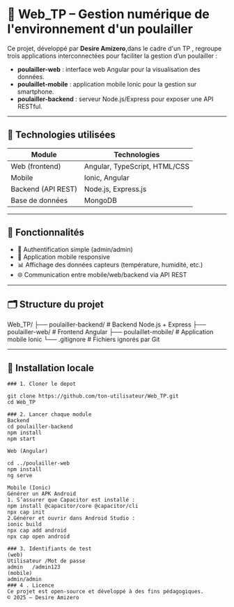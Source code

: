 # 🐔 Web_TP – Gestion numérique de l'environnement d'un poulailler

Ce projet, développé par **Desire Amizero**,dans le cadre d'un TP , regroupe trois applications interconnectées pour faciliter la gestion d’un poulailler :

- **poulailler-web** : interface web Angular pour la visualisation des données.
- **poulaillet-mobile** : application mobile Ionic pour la gestion sur smartphone.
- **poulailler-backend** : serveur Node.js/Express pour exposer une API RESTful.
  
---

## 🧰 Technologies utilisées

| Module              | Technologies                                  |
|---------------------|-----------------------------------------------|
| Web (frontend)       | Angular, TypeScript, HTML/CSS                |
| Mobile               | Ionic, Angular                                |
| Backend (API REST)   | Node.js, Express.js                           |
| Base de données      | MongoDB                                       |

---

## 🚀 Fonctionnalités

- 🔐 Authentification simple (admin/admin)
- 📱 Application mobile responsive
- 📊 Affichage des données capteurs (température, humidité, etc.)
- 🌐 Communication entre mobile/web/backend via API REST

---

## 🗂️ Structure du projet

Web_TP/
├── poulailler-backend/ # Backend Node.js + Express
├── poulailler-web/ # Frontend Angular
├── poulaillet-mobile/ # Application mobile Ionic
└── .gitignore # Fichiers ignorés par Git

---

## 🧪 Installation locale




```
### 1. Cloner le depot

git clone https://github.com/ton-utilisateur/Web_TP.git
cd Web_TP

### 2. Lancer chaque module
Backend
cd poulailler-backend
npm install
npm start

Web (Angular)

cd ../poulailler-web
npm install
ng serve

Mobile (Ionic)
Générer un APK Android
1. S’assurer que Capacitor est installé :
npm install @capacitor/core @capacitor/cli
npx cap init
2.Générer et ouvrir dans Android Studio :
ionic build
npx cap add android
npx cap open android

### 3. Identifiants de test
(web)
Utilisateur	/Mot de passe
admin	/admin123
(mobile)
admin/admin
### 4 . Licence
Ce projet est open-source et développé à des fins pédagogiques.
© 2025 – Desire Amizero
